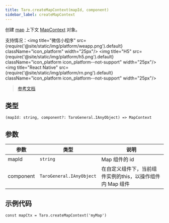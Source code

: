 ```yaml
---
title: Taro.createMapContext(mapId, component)
sidebar_label: createMapContext
---
```


创建 [map](/docs/components/map) 上下文 [MapContext](/docs/apis/media/map/MapContext) 对象。

支持情况：<img title="微信小程序" src={require('@site/static/img/platform/weapp.png').default} className="icon_platform" width="25px"/> <img title="H5" src={require('@site/static/img/platform/h5.png').default} className="icon_platform icon_platform--not-support" width="25px"/> <img title="React Native" src={require('@site/static/img/platform/rn.png').default} className="icon_platform icon_platform--not-support" width="25px"/>

> [参考文档](https://developers.weixin.qq.com/miniprogram/dev/api/media/map/wx.createMapContext.html)

## 类型

```tsx
(mapId: string, component?: TaroGeneral.IAnyObject) => MapContext
```

## 参数

| 参数 | 类型 | 说明 |
| --- | --- | --- |
| mapId | `string` | Map 组件的 id |
| component | `TaroGeneral.IAnyObject` | 在自定义组件下，当前组件实例的this，以操作组件内 Map 组件 |

## 示例代码

```tsx
const mapCtx = Taro.createMapContext('myMap')
```
